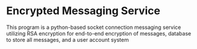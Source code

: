 # Encrypted Messaging Service

This program is a python-based socket connection messaging service utilizing RSA encryption for end-to-end encryption of messages, database to store all messages, and a user account system